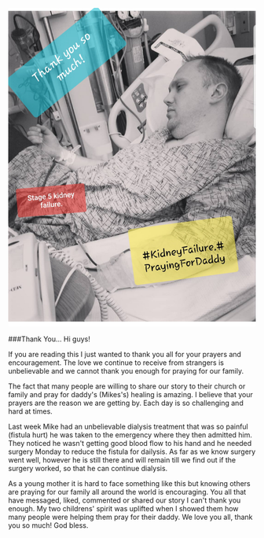 ![Mike in the hospital](https://raw.githubusercontent.com/paulamoments/paulamoments.github.io/master/images/mike_in_hospital.jpg "Mike in the hospital")

###Thank You...
Hi guys! 

If you are reading this I just wanted to thank you all for your prayers and encouragement. The love we continue to receive from strangers is unbelievable and we cannot thank you enough for praying for our family. 

The fact that many people are willing to share our story to their church or family and pray for daddy's (Mikes's) healing is amazing. I believe that your prayers are the reason we are getting by. Each day is so challenging and hard at times. 

Last week Mike had an unbelievable dialysis treatment that was so painful (fistula hurt) he was taken to the emergency where they then admitted him. They noticed he wasn't getting good blood flow to his hand and he needed surgery Monday to reduce the fistula for dailysis. As far as we know surgery went well, however he is still there and will remain till we find out if the surgery worked, so that he can continue dialysis. 

As a young mother it is hard to face something like this but knowing others are praying for our family all around the world is encouraging. You all that have messaged, liked, commented or shared our story I can't thank you enough. My two childrens' spirit was uplifted when I showed them how many people were helping them pray for their daddy. We love you all, thank you so much! God bless.
